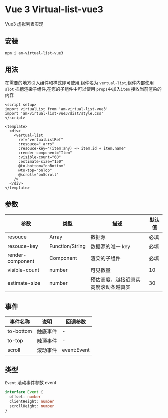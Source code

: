 # Vue 3 Virtual-list-vue3

Vue3 虚拟列表实现

## 安装

```
npm i am-virtual-list-vue3

```

## 用法

在需要的地方引入组件和样式即可使用,组件名为 `vertual-list`,组件内部使用 `slot` 插槽渲染子组件,在您的子组件中可以使用 `props`中加入`item` 接收当前渲染的内容

```vue
<script setup>
import virtualList from 'am-virtual-list-vue3'
import 'am-virtual-list-vue3/dist/style.css'
</script>

<template>
  <div>
    <vertual-list
      ref="vertualListRef"
      :resouce="_arrs"
      :resouce-key="(item:any) => item.id + item.name"
      :render-component="Item"
      :visible-count="60"
      :estimate-size="150"
      @to-bottom="onBottom"
      @to-top="onTop"
      @scroll="onScroll"
    />
  </div>
</template>
```

## 参数

| 参数             | 类型            | 描述                                 | 默认值 |
| ---------------- | --------------- | ------------------------------------ | ------ |
| resouce          | Array           | 数据源                               | 必填   |
| resouce-key      | Function/String | 数据源的唯一 key                     | 必填   |
| render-component | Component       | 渲染的子组件                         | 必填   |
| visible-count    | number          | 可见数量                             | 10     |
| estimate-size    | number          | 预估高度，越接近真实高度滚动条越真实 | 30     |

## 事件

| 事件名称  | 说明     | 回调参数    |
| --------- | -------- | ----------- |
| to-bottom | 触底事件 | -           |
| to-top    | 触顶事件 | -           |
| scroll    | 滚动事件 | event:Event |

## 类型

`Event` 滚动事件参数 event

```ts
interface Event {
  offset: number
  clientHeight: number
  scrollHeight: number
}
```
